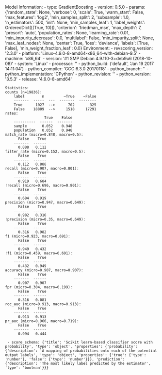 Model Information:
	 - type: GradientBoosting
	 - version: 0.5.0
	 - params: {'random_state': None, 'verbose': 0, 'scale': True, 'warm_start': False, 'max_features': 'log2', 'min_samples_split': 2, 'subsample': 1.0, 'n_estimators': 500, 'init': None, 'min_samples_leaf': 1, 'label_weights': OrderedDict([(True, 10)]), 'criterion': 'friedman_mse', 'max_depth': 7, 'presort': 'auto', 'population_rates': None, 'learning_rate': 0.01, 'min_impurity_decrease': 0.0, 'multilabel': False, 'min_impurity_split': None, 'max_leaf_nodes': None, 'center': True, 'loss': 'deviance', 'labels': [True, False], 'min_weight_fraction_leaf': 0.0}
	Environment:
	 - revscoring_version: '2.3.0'
	 - platform: 'Linux-4.9.0-8-amd64-x86_64-with-debian-9.5'
	 - machine: 'x86_64'
	 - version: '#1 SMP Debian 4.9.110-3+deb9u6 (2018-10-08)'
	 - system: 'Linux'
	 - processor: ''
	 - python_build: ('default', 'Jan 19 2017 14:11:04')
	 - python_compiler: 'GCC 6.3.0 20170118'
	 - python_branch: ''
	 - python_implementation: 'CPython'
	 - python_revision: ''
	 - python_version: '3.5.3'
	 - release: '4.9.0-8-amd64'
	
	Statistics:
	counts (n=19836):
		label        n         ~True    ~False
		-------  -----  ---  -------  --------
		True      1027  -->      702       325
		False    18809  -->     1518     17291
	rates:
		              True    False
		----------  ------  -------
		sample       0.052    0.948
		population   0.052    0.948
	match_rate (micro=0.848, macro=0.5):
		  False    True
		-------  ------
		  0.888   0.112
	filter_rate (micro=0.152, macro=0.5):
		  False    True
		-------  ------
		  0.112   0.888
	recall (micro=0.907, macro=0.801):
		  False    True
		-------  ------
		  0.919   0.684
	!recall (micro=0.696, macro=0.801):
		  False    True
		-------  ------
		  0.684   0.919
	precision (micro=0.947, macro=0.649):
		  False    True
		-------  ------
		  0.982   0.316
	!precision (micro=0.35, macro=0.649):
		  False    True
		-------  ------
		  0.316   0.982
	f1 (micro=0.923, macro=0.691):
		  False    True
		-------  ------
		  0.949   0.432
	!f1 (micro=0.459, macro=0.691):
		  False    True
		-------  ------
		  0.432   0.949
	accuracy (micro=0.907, macro=0.907):
		  False    True
		-------  ------
		  0.907   0.907
	fpr (micro=0.304, macro=0.199):
		  False    True
		-------  ------
		  0.316   0.081
	roc_auc (micro=0.913, macro=0.913):
		  False    True
		-------  ------
		  0.913   0.913
	pr_auc (micro=0.966, macro=0.719):
		  False    True
		-------  ------
		  0.994   0.444
	
	 - score_schema: {'title': 'Scikit learn-based classifier score with probability', 'type': 'object', 'properties': {'probability': {'description': 'A mapping of probabilities onto each of the potential output labels', 'type': 'object', 'properties': {'true': {'type': 'number'}, 'false': {'type': 'number'}}}, 'prediction': {'description': 'The most likely label predicted by the estimator', 'type': 'boolean'}}}

